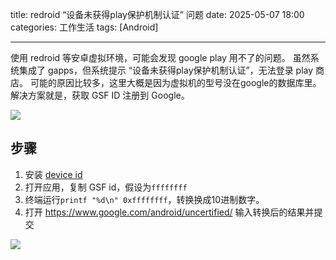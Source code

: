 title: redroid “设备未获得play保护机制认证” 问题
date: 2025-05-07 18:00
categories: 工作生活
tags: [Android]

---

使用 redroid 等安卓虚拟环境，可能会发现 google play 用不了的问题。
虽然系统集成了 gapps，但系统提示 “设备未获得play保护机制认证”，无法登录 play 商店。
可能的原因比较多，这里大概是因为虚拟机的型号没在google的数据库里。
解决方案就是，获取 GSF ID 注册到 Google。
<!--more-->
![](https://image.ponder.work/mweb/2025-05-08---17466861942743.jpg)
## 步骤
1. 安装 [device id](https://apkpure.com/device-id/vtechnotm.com.deviceid)
2. 打开应用，复制 GSF id，假设为`ffffffff`
3. 终端运行`printf "%d\n" 0xffffffff`，转换换成10进制数字。
4. 打开 https://www.google.com/android/uncertified/ 输入转换后的结果并提交

![](https://image.ponder.work/mweb/2025-05-08---17466877549957.jpg)
 